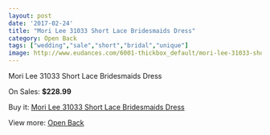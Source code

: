```yaml
---
layout: post
date: '2017-02-24'
title: "Mori Lee 31033 Short Lace Bridesmaids Dress"
category: Open Back
tags: ["wedding","sale","short","bridal","unique"]
image: http://www.eudances.com/6001-thickbox_default/mori-lee-31033-short-lace-bridesmaids-dress.jpg
---
```

Mori Lee 31033 Short Lace Bridesmaids Dress

On Sales: **$228.99**
<a href="https://www.eudances.com/en/open-back/2135-mori-lee-31033-short-lace-bridesmaids-dress.html"><amp-img layout="responsive" width="600" height="600" src="//www.eudances.com/6001-thickbox_default/mori-lee-31033-short-lace-bridesmaids-dress.jpg" alt="Mori Lee 31033 Short Lace Bridesmaids Dress 0" /></a>
<a href="https://www.eudances.com/en/open-back/2135-mori-lee-31033-short-lace-bridesmaids-dress.html"><amp-img layout="responsive" width="600" height="600" src="//www.eudances.com/6005-thickbox_default/mori-lee-31033-short-lace-bridesmaids-dress.jpg" alt="Mori Lee 31033 Short Lace Bridesmaids Dress 1" /></a>
<a href="https://www.eudances.com/en/open-back/2135-mori-lee-31033-short-lace-bridesmaids-dress.html"><amp-img layout="responsive" width="600" height="600" src="//www.eudances.com/6004-thickbox_default/mori-lee-31033-short-lace-bridesmaids-dress.jpg" alt="Mori Lee 31033 Short Lace Bridesmaids Dress 2" /></a>
<a href="https://www.eudances.com/en/open-back/2135-mori-lee-31033-short-lace-bridesmaids-dress.html"><amp-img layout="responsive" width="600" height="600" src="//www.eudances.com/6003-thickbox_default/mori-lee-31033-short-lace-bridesmaids-dress.jpg" alt="Mori Lee 31033 Short Lace Bridesmaids Dress 3" /></a>
<a href="https://www.eudances.com/en/open-back/2135-mori-lee-31033-short-lace-bridesmaids-dress.html"><amp-img layout="responsive" width="600" height="600" src="//www.eudances.com/6002-thickbox_default/mori-lee-31033-short-lace-bridesmaids-dress.jpg" alt="Mori Lee 31033 Short Lace Bridesmaids Dress 4" /></a>

Buy it: [Mori Lee 31033 Short Lace Bridesmaids Dress](https://www.eudances.com/en/open-back/2135-mori-lee-31033-short-lace-bridesmaids-dress.html "Mori Lee 31033 Short Lace Bridesmaids Dress")

View more: [Open Back](https://www.eudances.com/en/24-open-back "Open Back")
